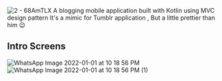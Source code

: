 ![2 - 68AmTLX](https://user-images.githubusercontent.com/57008633/148848532-7c106c7d-79e8-4651-b418-f84847825274.png)
A blogging mobile application built with Kotlin using MVC design pattern 
It's a mimic for Tumblr application , But a little prettier than him 😉

## Intro Screens
![WhatsApp Image 2022-01-01 at 10 18 56 PM](https://user-images.githubusercontent.com/57008633/148849169-ff9c40e4-d0f8-4acf-b5fa-87d7036868e0.jpeg)
![WhatsApp Image 2022-01-01 at 10 18 56 PM (1)](https://user-images.githubusercontent.com/57008633/148849157-5584be72-0bcf-4801-88a1-b7af61125b21.jpeg)

